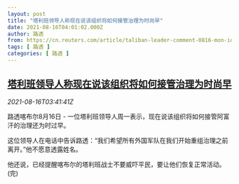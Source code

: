 ```yaml
---
layout: post
title: "塔利班领导人称现在说该组织将如何接管治理为时尚早"
date: 2021-08-16T04:01:02.000Z
author: 路透
from: https://cn.reuters.com/article/taliban-leader-comment-0816-mon-idCNKBS2FH0A4
tags: [ 路透 ]
categories: [ 路透 ]
---
```

<!--1629086462000-->
[塔利班领导人称现在说该组织将如何接管治理为时尚早](https://cn.reuters.com/article/taliban-leader-comment-0816-mon-idCNKBS2FH0A4)
------

<div>
<div><i>2021-08-16T03:41:41Z</i></div><p>路透喀布尔8月16日 - 一位塔利班领导人周一表示，现在说该组织将如何接管阿富汗的治理还为时过早。</p><p>这位领导人在电话中告诉路透：“我们希望所有外国军队在我们开始重组治理之前离开。”他不愿意透露姓名。</p><p>他还说，已经提醒喀布尔的塔利班战士不要威吓平民，要让他们恢复正常活动。(完)</p>
</div>
